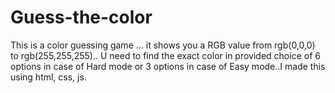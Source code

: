 # Guess-the-color
This is a color guessing game ... it shows you a RGB value from rgb(0,0,0) to rgb(255,255,255).. U need to find the exact color in provided choice of 6 options in case of Hard mode or 3 options in case of Easy mode..I made this using html, css, js.
